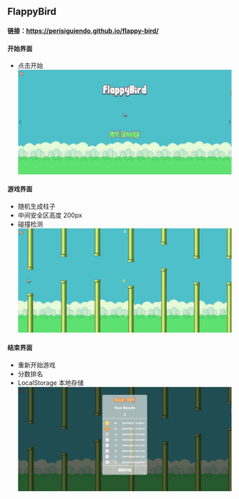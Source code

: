 ## FlappyBird

#### 链接：https://perisiguiendo.github.io/flappy-bird/

#### 开始界面

- 点击开始
![image](https://github.com/Perisiguiendo/FlappyBird/blob/master/pic/start.jpg)

#### 游戏界面

- 随机生成柱子
- 中间安全区高度 200px
- 碰撞检测
![image](https://github.com/Perisiguiendo/FlappyBird/blob/master/pic/game.jpg)

####  结束界面

- 重新开始游戏
- 分数排名
- LocalStorage 本地存储
![image](https://github.com/Perisiguiendo/FlappyBird/blob/master/pic/over.jpg)
